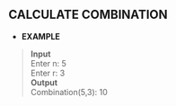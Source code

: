 ## CALCULATE COMBINATION  

* **EXAMPLE**  

> **Input**  
> Enter n: 5  
> Enter r: 3  
> **Output**  
> Combination(5,3): 10  

